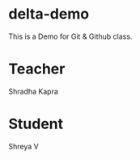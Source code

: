 # delta-demo
This is a Demo for Git &amp; Github class.

# Teacher
Shradha Kapra

# Student 
Shreya V